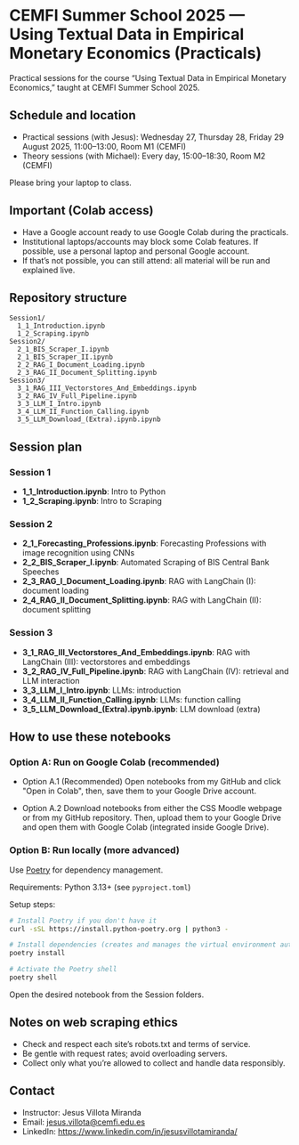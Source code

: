 
# CEMFI Summer School 2025 — Using Textual Data in Empirical Monetary Economics (Practicals)

Practical sessions for the course “Using Textual Data in Empirical Monetary Economics,” taught at CEMFI Summer School 2025.

## Schedule and location

- Practical sessions (with Jesus): Wednesday 27, Thursday 28, Friday 29 August 2025, 11:00–13:00, Room M1 (CEMFI)
- Theory sessions (with Michael): Every day, 15:00–18:30, Room M2 (CEMFI)

Please bring your laptop to class.

## Important (Colab access)

- Have a Google account ready to use Google Colab during the practicals.
- Institutional laptops/accounts may block some Colab features. If possible, use a personal laptop and personal Google account.
- If that’s not possible, you can still attend: all material will be run and explained live.

## Repository structure

```
Session1/
  1_1_Introduction.ipynb
  1_2_Scraping.ipynb
Session2/
  2_1_BIS_Scraper_I.ipynb
  2_1_BIS_Scraper_II.ipynb
  2_2_RAG_I_Document_Loading.ipynb
  2_3_RAG_II_Document_Splitting.ipynb
Session3/
  3_1_RAG_III_Vectorstores_And_Embeddings.ipynb
  3_2_RAG_IV_Full_Pipeline.ipynb
  3_3_LLM_I_Intro.ipynb
  3_4_LLM_II_Function_Calling.ipynb
  3_5_LLM_Download_(Extra).ipynb.ipynb
```

## Session plan


### Session 1
- **1_1_Introduction.ipynb**: Intro to Python
- **1_2_Scraping.ipynb**: Intro to Scraping

### Session 2
- **2_1_Forecasting_Professions.ipynb**: Forecasting Professions with image recognition using CNNs
- **2_2_BIS_Scraper_I.ipynb**: Automated Scraping of BIS Central Bank Speeches
- **2_3_RAG_I_Document_Loading.ipynb**: RAG with LangChain (I): document loading
- **2_4_RAG_II_Document_Splitting.ipynb**: RAG with LangChain (II): document splitting

### Session 3
- **3_1_RAG_III_Vectorstores_And_Embeddings.ipynb**: RAG with LangChain (III): vectorstores and embeddings
- **3_2_RAG_IV_Full_Pipeline.ipynb**: RAG with LangChain (IV): retrieval and LLM interaction
- **3_3_LLM_I_Intro.ipynb**: LLMs: introduction
- **3_4_LLM_II_Function_Calling.ipynb**: LLMs: function calling
- **3_5_LLM_Download_(Extra).ipynb.ipynb**: LLM download (extra)


## How to use these notebooks

### Option A: Run on Google Colab (recommended)

- Option A.1 (Recommended) Open notebooks from my GitHub and click "Open in Colab", then, save them to your Google Drive account.

- Option A.2 Download notebooks from either the CSS Moodle webpage or from my GitHub repository. Then, upload them  to your Google Drive and open them with Google Colab (integrated inside Google Drive).

### Option B: Run locally (more advanced)

Use [Poetry](https://python-poetry.org/) for dependency management.

Requirements: Python 3.13+ (see `pyproject.toml`)

Setup steps:

```bash
# Install Poetry if you don't have it
curl -sSL https://install.python-poetry.org | python3 -

# Install dependencies (creates and manages the virtual environment automatically)
poetry install

# Activate the Poetry shell
poetry shell
```

Open the desired notebook from the Session folders.

## Notes on web scraping ethics

- Check and respect each site’s robots.txt and terms of service.
- Be gentle with request rates; avoid overloading servers.
- Collect only what you’re allowed to collect and handle data responsibly.

## Contact

- Instructor: Jesus Villota Miranda
- Email: jesus.villota@cemfi.edu.es
- LinkedIn: https://www.linkedin.com/in/jesusvillotamiranda/
